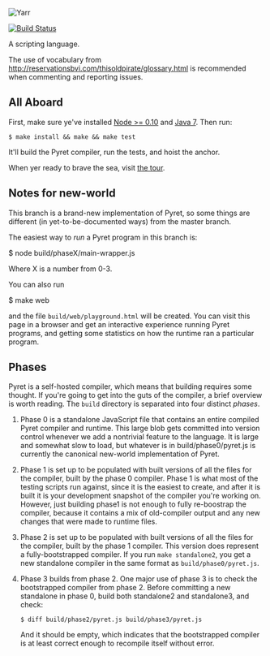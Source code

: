 
![Yarr](https://raw.github.com/brownplt/pyret-lang/master/img/pyret-banner.png)

[![Build Status](https://travis-ci.org/brownplt/pyret-lang.png)](https://travis-ci.org/brownplt/pyret-lang)

A scripting language.

The use of vocabulary from
http://reservationsbvi.com/thisoldpirate/glossary.html is recommended when
commenting and reporting issues.

All Aboard
----------

First, make sure ye've installed [Node >= 0.10](http://nodejs.org) and [Java
7](http://www.oracle.com/technetwork/java/javase/downloads/index.htm).  Then
run:

    $ make install && make && make test

It'll build the Pyret compiler, run the tests, and hoist the anchor.

When yer ready to brave the sea, visit [the tour](http://pyret.org/tour/).


Notes for new-world
-------------------

This branch is a brand-new implementation of Pyret, so some things are
different (in yet-to-be-documented ways) from the master branch.

The easiest way to *run* a Pyret program in this branch is:

$ node build/phaseX/main-wrapper.js <path-to-pyret-program-here>

Where X is a number from 0-3.

You can also run

$ make web

and the file `build/web/playground.html` will be created.  You can visit this
page in a browser and get an interactive experience running Pyret programs, and
getting some statistics on how the runtime ran a particular program.

Phases
------

Pyret is a self-hosted compiler, which means that building requires some
thought.  If you're going to get into the guts of the compiler, a brief
overview is worth reading.  The `build` directory is separated into four
distinct *phases*.

1.  Phase 0 is a standalone JavaScript file that contains an entire compiled
Pyret compiler and runtime.  This large blob gets committed into version
control whenever we add a nontrivial feature to the language.  It is large and
somewhat slow to load, but whatever is in build/phase0/pyret.js is currently
the canonical new-world implementation of Pyret.

2.  Phase 1 is set up to be populated with built versions of all the files for
the compiler, built by the phase 0 compiler.  Phase 1 is what most of the
testing scripts run against, since it is the easiest to create, and after it is
built it is your development snapshot of the compiler you're working on.
However, just building phase1 is not enough to fully re-boostrap the compiler,
because it contains a mix of old-compiler output and any new changes that were
made to runtime files.

3.  Phase 2 is set up to be populated with built versions of all the files for
the compiler, built by the phase 1 compiler.  This version does represent a
fully-bootstrapped compiler.  If you run `make standalone2`, you get a new
standalone compiler in the same format as `build/phase0/pyret.js`.

4.  Phase 3 builds from phase 2.  One major use of phase 3 is to check the
bootstrapped compiler from phase 2.  Before committing a new standalone in
phase 0, build both standalone2 and standalone3, and check:
    
        $ diff build/phase2/pyret.js build/phase3/pyret.js

    And it should be empty, which indicates that the bootstrapped compiler is at
    least correct enough to recompile itself without error.
